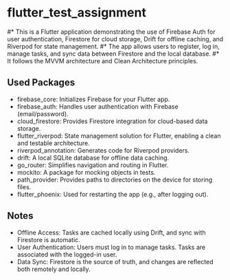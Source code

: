 # flutter_test_assignment

#* This is a Flutter application demonstrating the use of Firebase Auth for user authentication, Firestore for cloud storage, Drift for offline caching, and Riverpod for state management.
#* The app allows users to register, log in, manage tasks, and sync data between Firestore and the local database.
#* It follows the MVVM architecture and Clean Architecture principles.

## Used Packages

* firebase_core: Initializes Firebase for your Flutter app.
* firebase_auth: Handles user authentication with Firebase (email/password).
* cloud_firestore: Provides Firestore integration for cloud-based data storage.
* flutter_riverpod: State management solution for Flutter, enabling a clean and testable architecture.
* riverpod_annotation: Generates code for Riverpod providers.
* drift: A local SQLite database for offline data caching.
* go_router: Simplifies navigation and routing in Flutter.
* mockito: A package for mocking objects in tests.
* path_provider: Provides paths to directories on the device for storing files.
* flutter_phoenix: Used for restarting the app (e.g., after logging out).

## Notes
* Offline Access: Tasks are cached locally using Drift, and sync with Firestore is automatic.
* User Authentication: Users must log in to manage tasks. Tasks are associated with the logged-in user.
* Data Sync: Firestore is the source of truth, and changes are reflected both remotely and locally.
